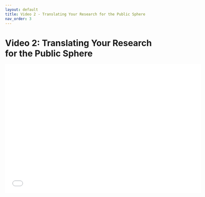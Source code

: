 ```yaml
---
layout: default
title: Video 2 - Translating Your Research for the Public Sphere
nav_order: 3
---
```


# Video 2: Translating Your Research for the Public Sphere

<iframe height="420" width="640" allowfullscreen frameborder=0 src="[https://echo360.ca/media/8650553a-e4df-486b-887b-6d0a521abe18/public?autoplay=false&automute=false](https://echo360.ca/media/32f17202-a848-4486-a985-e01c529b8e95/public)"></iframe>
